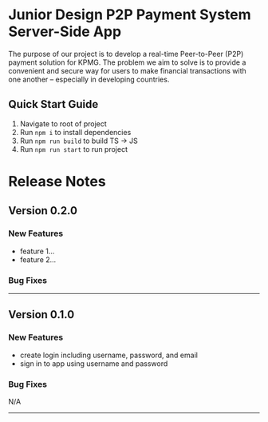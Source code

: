 # Junior Design P2P Payment System Server-Side App

The purpose of our project is to develop a real-time Peer-to-Peer (P2P) payment solution for KPMG. The problem we aim to solve is to provide a convenient and secure way for users to make financial transactions with one another – especially in developing countries.   

## Quick Start Guide
1. Navigate to root of project
2. Run ``npm i`` to install dependencies
3. Run ``npm run build`` to build TS -> JS
4. Run ``npm run start`` to run project

# Release Notes
## Version 0.2.0
### New Features
* feature 1...
* feature 2...

### Bug Fixes

---

## Version 0.1.0
### New Features
* create login including username, password, and email
* sign in to app using username and password

### Bug Fixes
N/A

---
